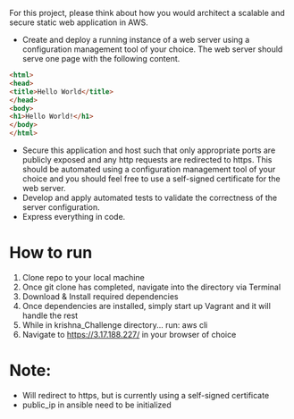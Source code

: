 For this project, please think about how you would architect a scalable and secure static web
application in AWS.

* Create and deploy a running instance of a web server using a configuration management
tool of your choice. The web server should serve one page with the following content.
```html
<html>
<head>
<title>Hello World</title>
</head>
<body>
<h1>Hello World!</h1>
</body>
</html>
```
* Secure this application and host such that only appropriate ports are publicly exposed and
any http requests are redirected to https. This should be automated using a configuration
management tool of your choice and you should feel free to use a self-signed certificate for
the web server.
* Develop and apply automated tests to validate the correctness of the server configuration.
* Express everything in code.

# How to run
1. Clone repo to your local machine
2. Once git clone has completed, navigate into the directory via Terminal
3. Download & Install required dependencies
4. Once dependencies are installed, simply start up Vagrant and it will handle the rest
5. While in krishna_Challenge directory... run: aws cli
6. Navigate to https://3.17.188.227/ in your browser of choice
# Note:
* Will redirect to https, but is currently using a self-signed certificate
* public_ip in ansible need to be initialized
